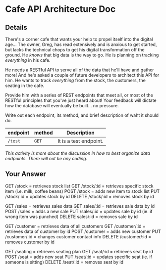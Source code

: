 # Cafe API Architecture Doc

## Details

There's a corner cafe that wants your help to propel itself into the digital age... The owner, Greg, has read extensively and is anxious to get started, but lacks the technical chops to get his digital transformation off the ground. He _knows_ that big data is the way to go. He is planning on tracking _everything_ in his cafe.

He needs a RESTful API to serve all of the data that he'll have and gather more! And he's asked a couple of future developers to architect this API for him. He wants to track _everything_ from the stock, the customers, the seating in the cafe.

Provide him with a series of REST endpoints that meet all, or most of the RESTful principles that you've just heard about! Your feedback will dictate how the database will eventually be built... no pressure.

Write out each endpoint, its method, and brief description of waht it should do.

| endpoint | method | Description            |
| -------- | ------ | ---------------------- |
| `/test`  | `GET`  | It is a test endpoint. |

_This activity is more about the discussion in how to best organize data endpoints. There will not be any coding._

## Your Answer

GET /stock = retrieves stock list
GET /stock/:id = retrieves specific stock item (i.e. milk, coffee beans)
POST /stock = adds new item to stock list
PUT /stock/:id = updates stock by id
DELETE /stock/:id = removes stock by id

GET /sales = retrieves sales data
GET sales/:id = retrieves sale data by id
POST /sales = adds a new sale
PUT /sales/:id = updates sale by id (ie. if wrong item was punched)
DELETE sales/:id = removes sale by id

GET /customer = retrieves data of all customers
GET /customer/:id = retrieves data of customer by id
POST /customer = adds new customer
PUT /customer/:id = changes customer contact info
DELETE /customer/:id = removes customer by id

GET /seating = retrieves seating plan
GET /seat/:id = retrieves seat by id
POST /seat = adds new seat
PUT /seat/:id = updates specific seat (ie. if someone is sitting)
DELETE /seat/:id = removes seat by id

